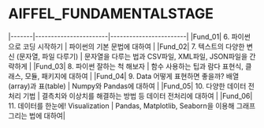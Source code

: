 # AIFFEL_FUNDAMENTALSTAGE


|-------|-----------------------|------------------------|
|Fund_01| 6. 파이썬으로 코딩 시작하기 | 파이썬의 기본 문법에 대하여 |
|Fund_02| 7. 텍스트의 다양한 변신 (문자열, 파일 다루기) | 문자열을 다루는 법과 CSV파일, XML파일, JSON파일을 간략하게 |
|Fund_03| 8. 파이썬 잘하는 척 해보자 | 함수 사용하는 팁과 람다 표현식, 클래스, 모듈, 패키지에 대하여 |
|Fund_04| 9. Data 어떻게 표현하면 좋을까? 배열(array)과 표(table) | Numpy와 Pandas에 대하여 |
|Fund_05| 10. 다양한 데이터 전처리 기법 | 결측치와 이상치를 해결하는 방법 등 데이터 전처리에 대하여 |
|Fund_06| 11. 데이터를 한눈에! Visualization | Pandas, Matplotlib, Seaborn을 이용해 그래프 그리는 법에 대하여|
